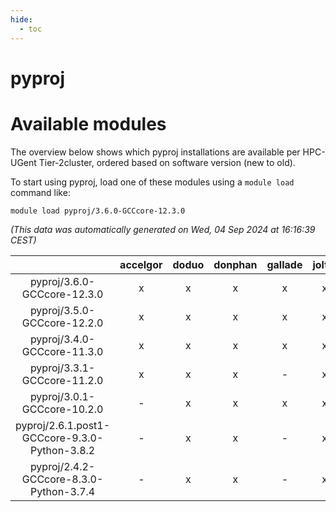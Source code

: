 ```yaml
---
hide:
  - toc
---
```


pyproj
======

# Available modules


The overview below shows which pyproj installations are available per HPC-UGent Tier-2cluster, ordered based on software version (new to old).

To start using pyproj, load one of these modules using a `module load` command like:

```shell
module load pyproj/3.6.0-GCCcore-12.3.0
```

*(This data was automatically generated on Wed, 04 Sep 2024 at 16:16:39 CEST)*  

| |accelgor|doduo|donphan|gallade|joltik|shinx|skitty|
| :---: | :---: | :---: | :---: | :---: | :---: | :---: | :---: |
|pyproj/3.6.0-GCCcore-12.3.0|x|x|x|x|x|x|x|
|pyproj/3.5.0-GCCcore-12.2.0|x|x|x|x|x|-|x|
|pyproj/3.4.0-GCCcore-11.3.0|x|x|x|x|x|-|x|
|pyproj/3.3.1-GCCcore-11.2.0|x|x|x|-|x|-|x|
|pyproj/3.0.1-GCCcore-10.2.0|-|x|x|x|x|-|x|
|pyproj/2.6.1.post1-GCCcore-9.3.0-Python-3.8.2|-|x|x|-|x|-|x|
|pyproj/2.4.2-GCCcore-8.3.0-Python-3.7.4|-|x|x|-|x|-|x|
